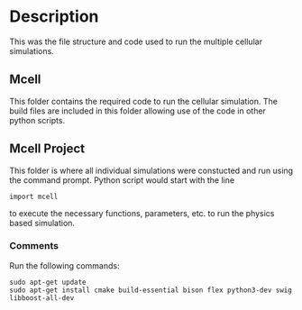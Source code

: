 # Description
This was the file structure and code used to run the multiple cellular simulations.

## Mcell
This folder contains the required code to run the cellular simulation. The build files are included
in this folder allowing use of the code in other python scripts.

## Mcell Project
This folder is where all individual simulations were constucted and run using the command prompt. 
Python script would start with the line

    import mcell
    
to execute the necessary functions, parameters, etc. to run the physics based simulation. 

### Comments
Run the following commands:

    sudo apt-get update
    sudo apt-get install cmake build-essential bison flex python3-dev swig libboost-all-dev

